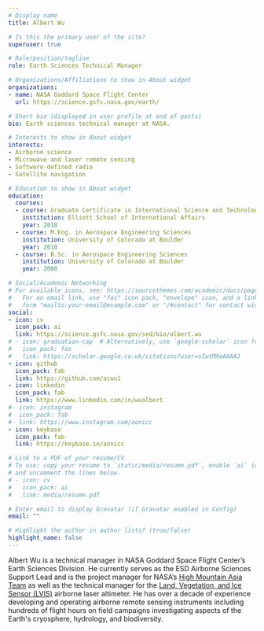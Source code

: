 ```yaml
---
# Display name
title: Albert Wu

# Is this the primary user of the site?
superuser: true

# Role/position/tagline
role: Earth Sciences Technical Manager

# Organizations/Affiliations to show in About widget
organizations:
- name: NASA Goddard Space Flight Center
  url: https://science.gsfc.nasa.gov/earth/

# Short bio (displayed in user profile at end of posts)
bio: Earth sciences technical manager at NASA.

# Interests to show in About widget
interests:
- Airborne science
- Microwave and laser remote sensing
- Software-defined radio
- Satellite navigation

# Education to show in About widget
education:
  courses:
  - course: Graduate Certificate in International Science and Technology Policy
    institution: Elliott School of International Affairs
    year: 2018
  - course: M.Eng. in Aerospace Engineering Sciences
    institution: University of Colorado at Boulder
    year: 2010
  - course: B.Sc. in Aerospace Engineering Sciences
    institution: University of Colorado at Boulder
    year: 2008

# Social/Academic Networking
# For available icons, see: https://sourcethemes.com/academic/docs/page-builder/#icons
#   For an email link, use "fas" icon pack, "envelope" icon, and a link in the
#   form "mailto:your-email@example.com" or "/#contact" for contact widget.
social:
- icon: cv
  icon_pack: ai
  link: https://science.gsfc.nasa.gov/sed/bio/albert.wu
# - icon: graduation-cap  # Alternatively, use `google-scholar` icon from `ai` icon pack
#   icon_pack: fas
#   link: https://scholar.google.co.uk/citations?user=sIwtMXoAAAAJ
- icon: github
  icon_pack: fab
  link: https://github.com/acwu1
- icon: linkedin
  icon_pack: fab
  link: https://www.linkedin.com/in/wualbert
#- icon: instagram
#  icon_pack: fab
#  link: https://www.instagram.com/aonicc
- icon: keybase
  icon_pack: fab
  link: https://keybase.io/aonicc

# Link to a PDF of your resume/CV.
# To use: copy your resume to `static/media/resume.pdf`, enable `ai` icons in `params.toml`, 
# and uncomment the lines below.
# - icon: cv
#   icon_pack: ai
#   link: media/resume.pdf

# Enter email to display Gravatar (if Gravatar enabled in Config)
email: ""

# Highlight the author in author lists? (true/false)
highlight_name: false
---
```


Albert Wu is a technical manager in NASA Goddard Space Flight Center’s Earth Sciences Division.
He currently serves as the ESD Airborne Sciences Support Lead and is the project manager for NASA’s <a href = "https://himat.org/" target="_blank">High Mountain Asia Team</a>
as well as the technical manager for the <a href = "https://lvis.gsfc.nasa.gov/" target="_blank">Land, Vegetation, and Ice Sensor (LVIS)</a> airborne laser altimeter.
He has over a decade of experience developing and operating airborne remote sensing instruments
including hundreds of flight hours on field campaigns investigating aspects of the Earth's cryosphere, hydrology, and biodiversity.

